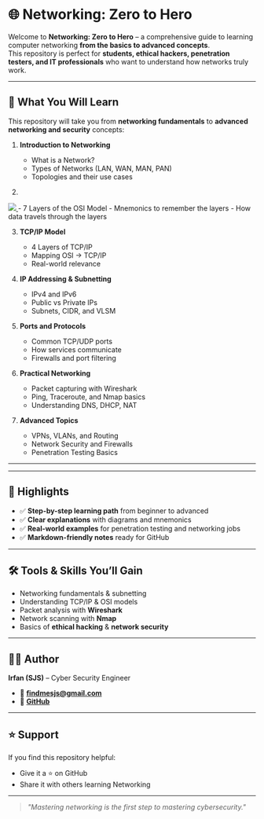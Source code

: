 # 🌐 Networking: Zero to Hero

Welcome to **Networking: Zero to Hero** – a comprehensive guide to learning computer networking **from the basics to advanced concepts**.  
This repository is perfect for **students, ethical hackers, penetration testers, and IT professionals** who want to understand how networks truly work.

---

## 📖 What You Will Learn

This repository will take you from **networking fundamentals** to **advanced networking and security** concepts:

1. **Introduction to Networking**
   - What is a Network?
   - Types of Networks (LAN, WAN, MAN, PAN)
   - Topologies and their use cases

2. <p align="center">
  <a href="./OSI.md">
    <img src="https://img.shields.io/badge/OSI%20Model-7%20Layers-blue?style=for-the-badge" />
  </a>
   - 7 Layers of the OSI Model
   - Mnemonics to remember the layers
   - How data travels through the layers

3. **TCP/IP Model**
   - 4 Layers of TCP/IP
   - Mapping OSI → TCP/IP
   - Real-world relevance

4. **IP Addressing & Subnetting**
   - IPv4 and IPv6
   - Public vs Private IPs
   - Subnets, CIDR, and VLSM

5. **Ports and Protocols**
   - Common TCP/UDP ports
   - How services communicate
   - Firewalls and port filtering

6. **Practical Networking**
   - Packet capturing with Wireshark
   - Ping, Traceroute, and Nmap basics
   - Understanding DNS, DHCP, NAT

7. **Advanced Topics**
   - VPNs, VLANs, and Routing
   - Network Security and Firewalls
   - Penetration Testing Basics

---

---

## 📌 Highlights

- ✅ **Step-by-step learning path** from beginner to advanced  
- ✅ **Clear explanations** with diagrams and mnemonics  
- ✅ **Real-world examples** for penetration testing and networking jobs  
- ✅ **Markdown-friendly notes** ready for GitHub  

---

## 🛠 Tools & Skills You’ll Gain

- Networking fundamentals & subnetting  
- Understanding TCP/IP & OSI models  
- Packet analysis with **Wireshark**  
- Network scanning with **Nmap**  
- Basics of **ethical hacking** & **network security**

---

## 👨‍💻 Author

**Irfan (SJS)** – Cyber Security Engineer  
- 📧 **findmesjs@gmail.com**  
- 🔗 **[GitHub](https://github.com/irfan-sec)**  

---

## ⭐ Support

If you find this repository helpful:  
- Give it a ⭐ on GitHub  
- Share it with others learning Networking  

---

> *"Mastering networking is the first step to mastering cybersecurity."*
